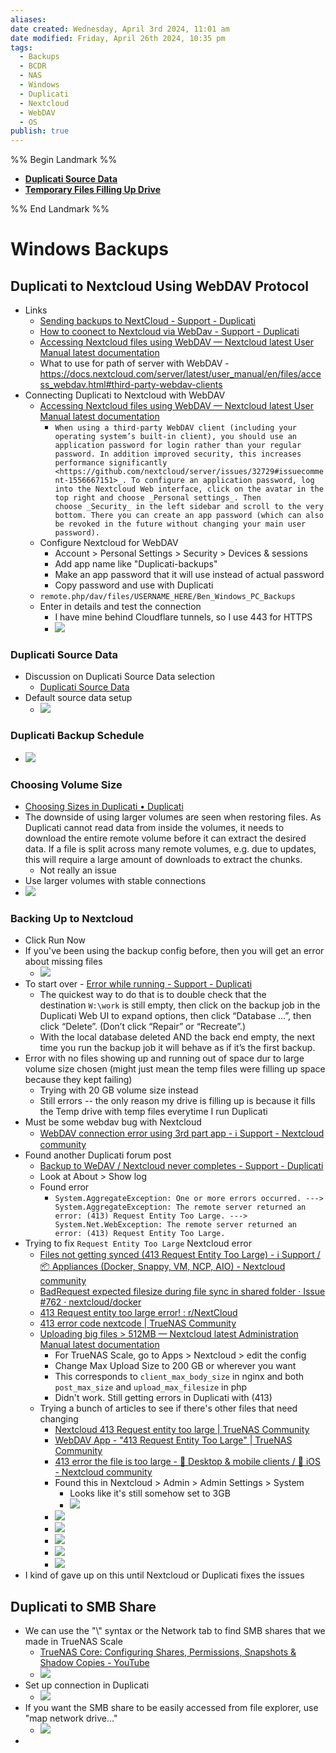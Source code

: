 ```yaml
---
aliases: 
date created: Wednesday, April 3rd 2024, 11:01 am
date modified: Friday, April 26th 2024, 10:35 pm
tags:
  - Backups
  - BCDR
  - NAS
  - Windows
  - Duplicati
  - Nextcloud
  - WebDAV
  - OS
publish: true
---
```


%% Begin Landmark %%
- **[Duplicati Source Data](Duplicati%20Source%20Data.md)**
- **[Temporary Files Filling Up Drive](Temporary%20Files%20Filling%20Up%20Drive.md)**

%% End Landmark %%
# Windows Backups
## Duplicati to Nextcloud Using WebDAV Protocol
- Links
	- [Sending backups to NextCloud - Support - Duplicati](https://forum.duplicati.com/t/sending-backups-to-nextcloud/16703/4) 
	- [How to coonect to Nextcloud via WebDav - Support - Duplicati](https://forum.duplicati.com/t/how-to-coonect-to-nextcloud-via-webdav/11799)
	- [Accessing Nextcloud files using WebDAV — Nextcloud latest User Manual latest documentation](https://docs.nextcloud.com/server/latest/user_manual/en/files/access_webdav.html) 
	- What to use for path of server with WebDAV - https://docs.nextcloud.com/server/latest/user_manual/en/files/access_webdav.html#third-party-webdav-clients 
- Connecting Duplicati to Nextcloud with WebDAV 
	- [Accessing Nextcloud files using WebDAV — Nextcloud latest User Manual latest documentation](https://docs.nextcloud.com/server/latest/user_manual/en/files/access_webdav.html#third-party-webdav-clients)
		- `When using a third-party WebDAV client (including your operating system’s built-in client), you should use an application password for login rather than your regular password. In addition improved security, this increases performance significantly <https://github.com/nextcloud/server/issues/32729#issuecomment-1556667151>_. To configure an application password, log into the Nextcloud Web interface, click on the avatar in the top right and choose _Personal settings_. Then choose _Security_ in the left sidebar and scroll to the very bottom. There you can create an app password (which can also be revoked in the future without changing your main user password).`
	- Configure Nextcloud for WebDAV 
		- Account > Personal Settings > Security > Devices & sessions
		- Add app name like "Duplicati-backups"
		- Make an app password that it will use instead of actual password
		- Copy password and use with Duplicati
	- `remote.php/dav/files/USERNAME_HERE/Ben_Windows_PC_Backups`
	- Enter in details and test the connection
		- I have mine behind Cloudflare tunnels, so I use 443 for HTTPS
		- ![](_attachments/Windows%20Backups%20Duplicati%202024/IMG-20240426223515675.png)
### Duplicati Source Data
- Discussion on Duplicati Source Data selection
	- [Duplicati Source Data](Duplicati%20Source%20Data/Duplicati%20Source%20Data.md)
- Default source data setup
	- ![](_attachments/Windows%20Backups%20Duplicati%202024/IMG-20240426223515743.png)
### Duplicati Backup Schedule
- ![](_attachments/Windows%20Backups%20Duplicati%202024/IMG-20240426223515803.png)
### Choosing Volume Size
- [Choosing Sizes in Duplicati • Duplicati](https://www.duplicati.com/articles/Choosing-Sizes/#remote-volume-size)
- The downside of using larger volumes are seen when restoring files. As Duplicati cannot read data from inside the volumes, it needs to download the entire remote volume before it can extract the desired data. If a file is split across many remote volumes, e.g. due to updates, this will require a large amount of downloads to extract the chunks.
	- Not really an issue
- Use larger volumes with stable connections
- ![](_attachments/Windows%20Backups%20Duplicati%202024/IMG-20240426223515868.png)
### Backing Up to Nextcloud
- Click Run Now
- If you've been using the backup config before, then you will get an error about missing files
	- ![](_attachments/Windows%20Backups%20Duplicati%202024/IMG-20240426223515991.png)
- To start over - [Error while running - Support - Duplicati](https://forum.duplicati.com/t/error-while-running/14111/3)
	- The quickest way to do that is to double check that the destination `W:\work` is still empty, then click on the backup job in the Duplicati Web UI to expand options, then click “Database …”, then click “Delete”. (Don’t click “Repair” or “Recreate”.)
	- With the local database deleted AND the back end empty, the next time you run the backup job it will behave as if it’s the first backup.
- Error with no files showing up and running out of space dur to large volume size chosen (might just mean the temp files were filling up space because they kept failing)
	- Trying with 20 GB volume size instead
	- Still errors -- the only reason my drive is filling up is because it fills the Temp drive with temp files everytime I run Duplicati
- Must be some webdav bug with Nextcloud 
	- [WebDAV connection error using 3rd part app - ℹ️ Support - Nextcloud community](https://help.nextcloud.com/t/webdav-connection-error-using-3rd-part-app/155446) 
- Found another Duplicati forum post
	- [Backup to WeDAV / Nextcloud never completes - Support - Duplicati](https://forum.duplicati.com/t/backup-to-wedav-nextcloud-never-completes/12143) 
	- Look at About > Show log
	- Found error
		- `System.AggregateException: One or more errors occurred. ---> System.AggregateException: The remote server returned an error: (413) Request Entity Too Large. ---> System.Net.WebException: The remote server returned an error: (413) Request Entity Too Large.`
- Trying to fix `Request Entity Too Large` Nextcloud error
	- [Files not getting synced (413 Request Entity Too Large) - ℹ️ Support / 📦 Appliances (Docker, Snappy, VM, NCP, AIO) - Nextcloud community](https://help.nextcloud.com/t/files-not-getting-synced-413-request-entity-too-large/45681/1) 
	- [BadRequest expected filesize during file sync in shared folder · Issue #762 · nextcloud/docker](https://github.com/nextcloud/docker/issues/762#issuecomment-504225433) 
	- [413 Request entity too large error! : r/NextCloud](https://www.reddit.com/r/NextCloud/comments/ugmpbt/413_request_entity_too_large_error/) 
	- [413 error code nextcode | TrueNAS Community](https://www.truenas.com/community/threads/413-error-code-nextcode.108306/)
	- [Uploading big files > 512MB — Nextcloud latest Administration Manual latest documentation](https://docs.nextcloud.com/server/20/admin_manual/configuration_files/big_file_upload_configuration.html?highlight=max%20upload%20size#:~:text=The%20default%20maximum%20file,2GB%20on%2032Bit%20OS%2Darchitecture)
		- For TrueNAS Scale, go to Apps > Nextcloud > edit the config
		- Change Max Upload Size to 200 GB or wherever you want
		- This corresponds to `client_max_body_size` in nginx and both `post_max_size` and `upload_max_filesize` in php
		- Didn't work.  Still getting errors in Duplicati with (413)
	- Trying a bunch of articles to see if there's other files that need changing
		- [Nextcloud 413 Request entity too large | TrueNAS Community](https://www.truenas.com/community/threads/nextcloud-413-request-entity-too-large.103704/)
		- [WebDAV App - "413 Request Entity Too Large" | TrueNAS Community](https://www.truenas.com/community/threads/webdav-app-413-request-entity-too-large.111682/) 
		- [413 error the file is too large - 📱 Desktop & mobile clients / 🍏 iOS - Nextcloud community](https://help.nextcloud.com/t/413-error-the-file-is-too-large/151499) 
		- Found this in Nextcloud > Admin > Admin Settings > System
			- Looks like it's still somehow set to 3GB
			- ![](_attachments/Windows%20Backups%20Duplicati%202024/IMG-20240426223516042.png)
		- ![](_attachments/Windows%20Backups%20Duplicati%202024/IMG-20240426223516101.png)
		- ![](_attachments/Windows%20Backups%20Duplicati%202024/IMG-20240426223516186.png)
		- ![](_attachments/Windows%20Backups%20Duplicati%202024/IMG-20240426223516246.png)
		- ![](_attachments/Windows%20Backups%20Duplicati%202024/IMG-20240426223516353.png)
		- ![](_attachments/Windows%20Backups%20Duplicati%202024/IMG-20240426223516407.png)
- I kind of gave up on this until Nextcloud or Duplicati fixes the issues
## Duplicati to SMB Share
- We can use the "\\" syntax or the Network tab to find SMB shares that we made in TrueNAS Scale
	- [TrueNAS Core: Configuring Shares, Permissions, Snapshots & Shadow Copies - YouTube](https://www.youtube.com/watch?v=QIdy6sR0HrI) 
	- ![](_attachments/Windows%20Backups%20Duplicati%202024/IMG-20240426223516468.png)
- Set up connection in Duplicati
	- ![](_attachments/Windows%20Backups%20Duplicati%202024/IMG-20240426223516527.png)
- If you want the SMB share to be easily accessed from file explorer, use "map network drive..."
	- ![](_attachments/Windows%20Backups%20Duplicati%202024/IMG-20240426223516584.png)
- 